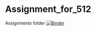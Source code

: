 # Assignment_for_512
Assignments folder
[![Binder](https://mybinder.org/badge_logo.svg)](https://mybinder.org/v2/gh/cyberhafiz/Assignment_for_512.git/HEAD)
